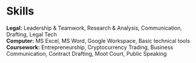 # Skills

**Legal:** Leadership & Teamwork, Research & Analysis, Communication, Drafting, Legal Tech  
**Computer:** MS Excel, MS Word, Google Workspace, Basic technical tools  
**Coursework:** Entrepreneurship, Cryptocurrency Trading, Business Communication, Contract Drafting, Moot Court, Public Speaking
